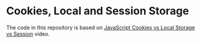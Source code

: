 # Cookies, Local and Session Storage

The code in this repository is based on
[JavaScript Cookies vs Local Storage vs Session](https://youtu.be/GihQAC1I39Q)
video.

